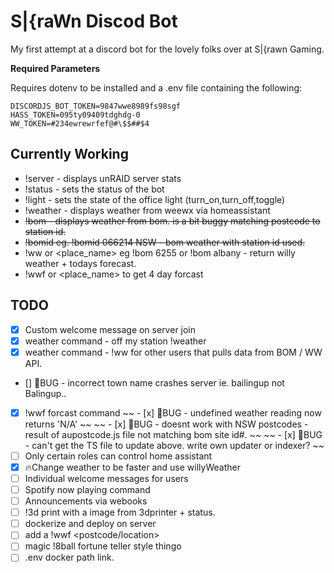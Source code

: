 # S|{raWn Discod Bot

My first attempt at a discord bot for the lovely folks over at S|{rawn Gaming.

**Required Parameters**

Requires dotenv to be installed and a .env file containing the following:

```
DISCORDJS_BOT_TOKEN=9847wwe8989fs98sgf
HASS_TOKEN=095ty09409tdghdg-0
WW_TOKEN=#234ewrewrfef@#\$$##$4
```

## Currently Working

- !server - displays unRAID server stats
- !status <new bot status> - sets the status of the bot
- !light <command> - sets the state of the office light (turn_on,turn_off,toggle)
- !weather - displays weather from weewx via homeassistant
- ~~!bom <postcode> - displays weather from bom. is a bit buggy matching postcode to station id.~~
- ~~!bomid <stationid> <STATE> eg. !bomid 066214 NSW - bom weather with station id used.~~
- !ww <postcode> or <place_name> eg !bom 6255 or !bom albany - return willy weather + todays forecast.
- !wwf <postcode> or <place_name> to get 4 day forcast

## TODO

- [x] Custom welcome message on server join
- [x] weather command - off my station !weather
- [x] weather command - !ww for other users that pulls data from BOM / WW API.
- [] :bug:BUG - incorrect town name crashes server ie. bailingup not Balingup..
- [x] !wwf <postcode> forcast command
      ~~ - [x] :bug:BUG - undefined weather reading now returns 'N/A' ~~
      ~~ - [x] :bug:BUG - doesnt work with NSW postcodes - result of aupostcode.js file not matching bom site id#. ~~
      ~~ - [x] :bug:BUG - can't get the TS file to update above. write own updater or indexer? ~~
- [ ] Only certain roles can control home assistant
- [x] :fire:Change weather to be faster and use willyWeather
- [ ] Individual welcome messages for users
- [ ] Spotify now playing command
- [ ] Announcements via webooks
- [ ] !3d print with a image from 3dprinter + status.
- [ ] dockerize and deploy on server
- [ ] add a !wwf <postcode/location> <day>
- [ ] magic !8ball fortune teller style thingo
- [ ] .env docker path link.
